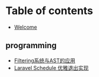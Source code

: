 # Table of contents

* [Welcome](README.md)

## programming

* [Filtering系统与AST的应用](programming/filtering-xi-tong-yu-ast-de-ying-yong.md)
* [Laravel Schedule 优雅退出实现](programming/laravel-schedule-you-ya-tui-chu-shi-xian.md)
